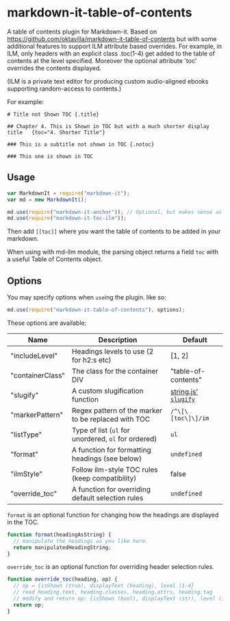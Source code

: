 # markdown-it-table-of-contents
A table of contents plugin for Markdown-it. Based on https://github.com/oktavilla/markdown-it-table-of-contents but
with some additional features to support ILM attribute based overrides. For example, in ILM, only headers with an explicit class .toc(1-4) get added to the table of contents at the level specified. Moreover the optional attribute 'toc' overrides the contents displayed. 

(ILM is a private text editor for producing custom audio-aligned ebooks supporting random-access to contents.)

For example:

```
# Title not Shown TOC {.title}

## Chapter 4. This is Shown in TOC but with a much shorter display title   {toc="4. Shorter Title"}

### This is a subtitle not shown in TOC {.notoc}

### This one is shown in TOC
```

 
## Usage

``` javascript
var MarkdownIt = require("markdown-it");
var md = new MarkdownIt();

md.use(require("markdown-it-anchor")); // Optional, but makes sense as you really want to link to something
md.use(require("markdown-it-toc-ilm"));
```

Then add `[[toc]]` where you want the table of contents to be added in your markdown.

When using with md-ilm module, the parsing object returns a field `toc` with a useful Table of Contents object.

## Options

You may specify options when `use`ing the plugin. like so:
``` javascript
md.use(require("markdown-it-table-of-contents"), options);
```

These options are available:

Name              | Description                                         | Default
------------------|-----------------------------------------------------|------------------------------------
"includeLevel"    | Headings levels to use (2 for h2:s etc)             | [1, 2]
"containerClass"  | The class for the container DIV                     | "table-of-contents"
"slugify"         | A custom slugification function                     | [string.js' `slugify`][slugify]
"markerPattern"   | Regex pattern of the marker to be replaced with TOC | `/^\[\[toc\]\]/im`
"listType"        | Type of list (`ul` for unordered, `ol` for ordered) | `ul`
"format"          | A function for formatting headings (see below)      | `undefined`
"ilmStyle"        | Follow ilm-style TOC rules (keep compatibility)     |  false
"override_toc"    | A function for overriding default selection rules   | `undefined`


`format` is an optional function for changing how the headings are displayed in the TOC.
```js
function format(headingAsString) {
  // manipulate the headings as you like here.
  return manipulatedHeadingString;
}
```

`override_toc` is an optional function for overriding header selection rules.
```js
function override_toc(heading, op) {
  // op = {isShown (true), displayText (heading), level (1-4}
  // read heading.text, heading.classes, heading.attrs, heading.tag
  // modify and return op: {isShown (bool), displayText (str), level (1-4)} 
  return op;
}
```

[slugify]: http://stringjs.com/#methods/slugify
